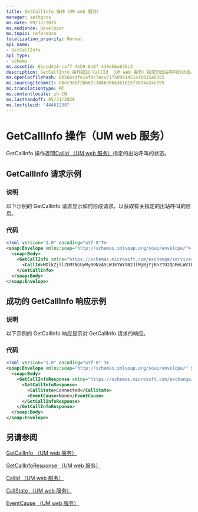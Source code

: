 ```yaml
---
title: GetCallInfo 操作（UM web 服务）
manager: sethgros
ms.date: 09/17/2015
ms.audience: Developer
ms.topic: reference
localization_priority: Normal
api_name:
- GetCallInfo
api_type:
- schema
ms.assetid: 6bccd418-caf7-4eb9-8a6f-410e56a635c3
description: GetCallInfo 操作返回 CallId （UM web 服务）指定的出站呼叫的状态。
ms.openlocfilehash: 6b5664dfe16f9c74cc7175098145141b815a6355
ms.sourcegitcommit: 88ec988f2bb67c1866d06b361615f3674a24e795
ms.translationtype: MT
ms.contentlocale: zh-CN
ms.lasthandoff: 05/31/2020
ms.locfileid: "44461238"
---
```

# <a name="getcallinfo-operation-um-web-service"></a>GetCallInfo 操作（UM web 服务）

GetCallInfo 操作返回[CallId （UM web 服务）](callid-um-web-service.md)指定的出站呼叫的状态。
  
## <a name="getcallinfo-request-example"></a>GetCallInfo 请求示例

### <a name="description"></a>说明

以下示例的 GetCallInfo 请求显示如何形成请求，以获取有关指定的出站呼叫的信息。
  
### <a name="code"></a>代码

```XML
<?xml version="1.0" encoding="utf-8"?>
<soap:Envelope xmlns:soap="http://schemas.xmlsoap.org/soap/envelope/">
  <soap:Body>
    <GetCallInfo xmlns="https://schemas.microsoft.com/exchange/services/2006/messages">
      <CallId>MDlkZjllZGMtNGUyMy00NzA5LWJkYWYtN2JlMjBjYjBhZTU2QGRmLWV1bS0wMS5leGNoYW5nZS5jb3JwLm1pY3Jvc29mdC5jb20=</CallId>
    </GetCallInfo>
  </soap:Body>
</soap:Envelope>
```

## <a name="successful-getcallinfo-response-example"></a>成功的 GetCallInfo 响应示例

### <a name="description"></a>说明

以下示例的 GetCallInfo 响应显示对 GetCallInfo 请求的响应。
  
### <a name="code"></a>代码

```XML
<?xml version="1.0" encoding="utf-8" ?> 
<soap:Envelope xmlns:soap="http://schemas.xmlsoap.org/soap/envelope/" xmlns:xsi="http://www.w3.org/2001/XMLSchema-instance" xmlns:xsd="http://www.w3.org/2001/XMLSchema">
  <soap:Body>
    <GetCallInfoResponse xmlns="https://schemas.microsoft.com/exchange/services/2006/messages">
      <GetCallInfoResponse>
        <CallState>Connected</CallState> 
        <EventCause>None</EventCause> 
      </GetCallInfoResponse>
    </GetCallInfoResponse>
  </soap:Body>
</soap:Envelope>
```

## <a name="see-also"></a>另请参阅



[GetCallInfo （UM web 服务）](getcallinfo-um-web-service.md)
  
[GetCallInfoResponse （UM web 服务）](getcallinforesponse-um-web-service.md)
  
[CallId （UM web 服务）](callid-um-web-service.md)
  
[CallState （UM web 服务）](callstate-um-web-service.md)
  
[EventCause （UM web 服务）](eventcause-um-web-service.md)

